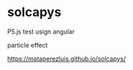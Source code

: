 # solcapys
P5.js test usign angular 
 
 particle effect 
 
  https://mataperezluis.github.io/solcapys/ 
